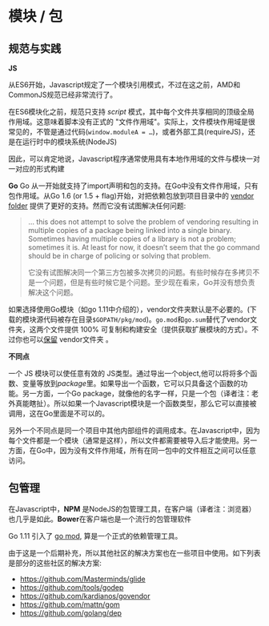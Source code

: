 # 模块 / 包
## 规范与实践
**JS**

从ES6开始，Javascript规定了一个模块引用模式，不过在这之前，AMD和CommonJS规范已经非常流行了。

在ES6模块化之前，规范只支持 *script* 模式，其中每个文件共享相同的顶级全局作用域。这意味着脚本没有正式的 "文件作用域"。实际上，文件模块作用域是很常见的，不管是通过代码(`window.moduleA = …`)，或者外部工具(requireJS)，还是在运行时中的模块系统(NodeJS)

因此，可以肯定地说，Javascript程序通常使用具有本地作用域的文件与模块一对一对应的形式构建

**Go**
Go 从一开始就支持了import声明和包的支持。在Go中没有文件作用域，只有包作用域。从Go 1.6 (or 1.5 + flag)开始，对把依赖包放到项目目录中的 [vendor folder](https://blog.gopheracademy.com/advent-2015/vendor-folder/) 提供了更好的支持。然而它没有试图解决任何问题:


> … this does not attempt to solve the problem of vendoring resulting in multiple copies of a package being linked into a single binary. Sometimes having multiple copies of a library is not a problem; sometimes it is. At least for now, it doesn’t seem that the go command should be in charge of policing or solving that problem.
> 
> 它没有试图解决同一个第三方包被多次拷贝的问题。有些时候存在多拷贝不是一个问题，但是有些时候它是个问题。至少现在看来，Go并没有想负责解决这个问题。

如果选择使用Go模块（如go 1.11中介绍的），vendor文件夹默认是不必要的。(下载的模块源代码被存在目录`$GOPATH/pkg/mod`)。`go.mod`和`go.sum`替代了vendor文件夹，这两个文件提供 100% 可复制和构建安全（提供获取扩展模块的方式）。不过你也可以[保留](https://github.com/golang/go/wiki/Modules#how-do-i-use-vendoring-with-modules-is-vendoring-going-away) vendor文件夹 。


**不同点**

一个 JS 模块可以使任意有效的 JS类型。通过导出一个object,他可以将将多个函数、变量等放到*package*里。如果导出一个函数，它可以只具备这个函数的功能。另一方面，一个Go package，就像他的名字一样，只是一个包（译者注：老外真能瞎扯）。所以如果一个Javascript模块是一个函数类型，那么它可以直接被调用，这在Go里面是不可以的。

另外一个不同点是同一个项目中其他内部组件的调用成本。在Javascript中，因为每个文件都是一个模块（通常是这样），所以文件都需要被导入后才能使用。另一方面，在Go中，因为没有文件作用域，所有在同一包中的文件相互之间可以任意访问。

## 包管理

在Javascript中，**NPM** 是NodeJS的包管理工具，在客户端（译者注：浏览器）也几乎是如此。**Bower**在客户端也是一个流行的包管理软件

Go 1.11 引入了 [go mod](https://github.com/golang/go/wiki/Modules), 算是一个正式的依赖管理工具。

由于这是一个后期补充，所以其他社区的解决方案也在一些项目中使用。如下列表是部分的这些社区的解决方案:

- https://github.com/Masterminds/glide
- https://github.com/tools/godep
- https://github.com/kardianos/govendor
- https://github.com/mattn/gom
- https://github.com/golang/dep
